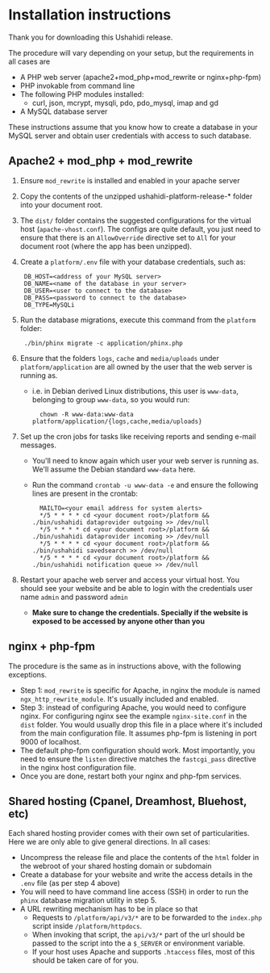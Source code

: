 # Installation instructions

Thank you for downloading this Ushahidi release.

The procedure will vary depending on your setup, but the requirements in all cases are

* A PHP web server (apache2+mod\_php+mod\_rewrite or nginx+php-fpm)
* PHP invokable from command line
* The following PHP modules installed:
    * curl, json, mcrypt, mysqli, pdo, pdo\_mysql, imap and gd
* A MySQL database server

These instructions assume that you know how to create a database in your MySQL server and
obtain user credentials with access to such database.

## Apache2 + mod\_php + mod\_rewrite

1. Ensure `mod_rewrite` is installed and enabled in your apache server

2. Copy the contents of the unzipped ushahidi-platform-release-* folder into your document root.

3. The `dist/` folder contains the suggested configurations for the virtual host (`apache-vhost.conf`).
   The configs are quite default, you just need to ensure that there is an `AllowOverride`
   directive set to `All` for your document root (where the app has been unzipped).

4. Create a `platform/.env` file with your database credentials, such as:

        DB_HOST=<address of your MySQL server>
        DB_NAME=<name of the database in your server>
        DB_USER=<user to connect to the database>
        DB_PASS=<password to connect to the database>
        DB_TYPE=MySQLi

5. Run the database migrations, execute this command from the `platform` folder:

        ./bin/phinx migrate -c application/phinx.php

6. Ensure that the folders `logs`, `cache` and `media/uploads` under `platform/application` are
   all owned by the user that the web server is running as.

    * i.e. in Debian derived Linux distributions, this user is `www-data`, belonging to group `www-data`,
      so you would run:

            chown -R www-data:www-data platform/application/{logs,cache,media/uploads}

7. Set up the cron jobs for tasks like receiving reports and sending e-mail messages.

    * You'll need to know again which user your web server is running as. We'll assume the Debian standard `www-data` here.
    * Run the command `crontab -u www-data -e` and ensure the following lines are present in the crontab:

            MAILTO=<your email address for system alerts>
            */5 * * * * cd <your document root>/platform && ./bin/ushahidi dataprovider outgoing >> /dev/null
            */5 * * * * cd <your document root>/platform && ./bin/ushahidi dataprovider incoming >> /dev/null
            */5 * * * * cd <your document root>/platform && ./bin/ushahidi savedsearch >> /dev/null
            */5 * * * * cd <your document root>/platform && ./bin/ushahidi notification queue >> /dev/null

8. Restart your apache web server and access your virtual host. You should see your website and be able to login with the credentials user name `admin` and password `admin`
     * **Make sure to change the credentials. Specially if the website is exposed to be accessed by anyone other than you** 

## nginx + php-fpm

The procedure is the same as in instructions above, with the following exceptions.

* Step 1: `mod_rewrite` is specific for Apache, in nginx the module is named `ngx_http_rewrite_module`. It's usually included and enabled.
* Step 3: instead of configuring Apache, you would need to configure nginx. For configuring nginx see the
  example `nginx-site.conf` in the `dist` folder. You would usually drop this file in a place where
  it's included from the main configuration file. It assumes php-fpm is listening in port 9000 of localhost.
* The default php-fpm configuration should work. Most importantly, you need to ensure the `listen`
  directive matches the `fastcgi_pass` directive in the nginx host configuration file.
* Once you are done, restart both your nginx and php-fpm services.

## Shared hosting (Cpanel, Dreamhost, Bluehost, etc)

Each shared hosting provider comes with their own set of particularities. Here we are only able to give general directions. In all cases:

* Uncompress the release file and place the contents of the `html` folder in the webroot of
  your shared hosting domain or subdomain
* Create a database for your website and write the access details in the `.env` file (as per step 4 above)
* You will need to have command line access (SSH) in order to run the `phinx` database
  migration utility in step 5.
* A URL rewriting mechanism has to be in place so that
  * Requests to `/platform/api/v3/*` are to be forwarded to the `index.php` script inside
    `/platform/httpdocs`.
  * When invoking that script, the `api/v3/*` part of the url should be passed to the script
    into the a `$_SERVER` or environment variable.
  * If your host uses Apache and supports `.htaccess` files, most of this should be taken care
    of for you.
